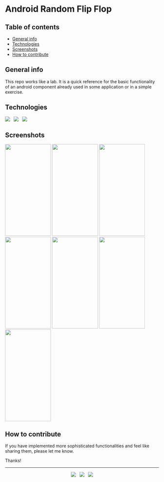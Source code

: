 # Android Random Flip Flop


## Table of contents
* [General info](#general-info)
* [Technologies](#technologies)
* [Screenshots](#screenshots)
* [How to contribute](#how-to-contribute)


## General info
This repo works like a lab. It is a quick reference for the basic functionality of an android component already used in some application or in a simple exercise.


## Technologies

<p>
  <img src="https://img.shields.io/badge/Jakarta-Java-007396?style=for-the-badge&logo=java&logoColor=white" />&nbsp;&nbsp;
  <img src="https://img.shields.io/badge/Android%20Studio-Android-3DDC84?style=for-the-badge&logo=android&logoColor=white" />&nbsp;&nbsp;
  <img src="https://img.shields.io/badge/Build%20Tool-Gradle-02303A?style=for-the-badge&logo=gradle&logoColor=white" />&nbsp;&nbsp;
</p>


## Screenshots
<kbd><img src="https://user-images.githubusercontent.com/5893219/136675552-8e96bf59-fd46-4679-a853-7aca62e8f792.png" width="150" height="300"></kbd>
<kbd><img src="https://user-images.githubusercontent.com/5893219/136675553-9f7ebea4-aced-4421-84e6-5b9f706ea4c0.png" width="150" height="300"></kbd>
<kbd><img src="https://user-images.githubusercontent.com/5893219/136675554-140a9fb5-a78c-4d73-8c18-6ad93f06d283.png" width="150" height="300"></kbd>
<kbd><img src="https://user-images.githubusercontent.com/5893219/136675555-b0c1cdf2-d3f3-48bb-be35-2715b09b384c.png" width="150" height="300"></kbd>
<kbd><img src="https://user-images.githubusercontent.com/5893219/136675556-79cc8208-b3ba-4168-a2b1-da0dc05b2eaa.png" width="150" height="300"></kbd>
<kbd><img src="https://user-images.githubusercontent.com/5893219/136675557-f94fdfec-584a-4858-8cfa-0f19b3c03ba0.png" width="150" height="300"></kbd>
<kbd><img src="https://user-images.githubusercontent.com/5893219/136675550-1351b3ee-ea5d-4283-819f-e0003bf5a496.png" width="150" height="300"></kbd>


## How to contribute
If you have implemented more sophisticated functionalities and feel like sharing them, please let me know.

Thanks!

<!-- FOOTER (Author / Visit My Online Resume / Download My PDF Resume) -->
<hr>
<p align='center'>
  <a href="#"><img src="https://img.shields.io/badge/author-%C2%A9%20Siomara%20Cintia%20Pantarotto.%20All%20rights%20reserved.-008080?style=social"></a>&nbsp;&nbsp;
  <a href="https://siomara.com.br/"><img src="https://img.shields.io/badge/visit-My Online Resume-008080?style=social"></a>&nbsp;&nbsp;
  <a href="https://siomara.com.br/ResumePANTAROTTO.pdf"><img src="https://img.shields.io/badge/download-My PDF Resume-008080?style=social"></a>
</p>
